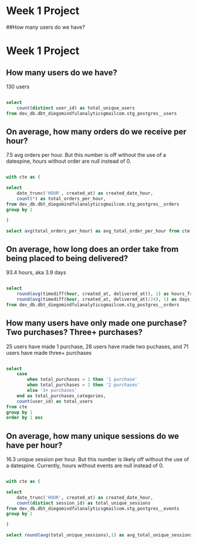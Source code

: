 # Week 1 Project

##How many users do we have?

# Week 1 Project

## How many users do we have?

130 users

```sql

select 
    count(distinct user_id) as total_unique_users
from dev_db.dbt_diegomindfulanalyticsgmailcom.stg_postgres__users

```

## On average, how many orders do we receive per hour?

7.5 avg orders per hour. But this number is off without the use of a datespine, hours without order are null instead of 0.

```sql

with cte as (

select
    date_trunc('HOUR', created_at) as created_date_hour,
    count(*) as total_orders_per_hour,
from dev_db.dbt_diegomindfulanalyticsgmailcom.stg_postgres__orders
group by 1

)

select avg(total_orders_per_hour) as avg_total_order_per_hour from cte

```

## On average, how long does an order take from being placed to being delivered?

93.4 hours, aka 3.9 days

```sql

select 
    round(avg(timediff(hour, created_at, delivered_at)), 1) as hours_from_delivered_to_placed,
    round(avg(timediff(hour, created_at, delivered_at)/24), 1) as days_from_delivered_to_placed
from dev_db.dbt_diegomindfulanalyticsgmailcom.stg_postgres__orders

```

## How many users have only made one purchase? Two purchases? Three+ purchases?

25 users have made 1 purchase, 28 users have made two puchases, and 71 users have made three+ purchases

```sql

select 
    case 
        when total_purchases = 1 then '1 purchase'
        when total_purchases = 2 then '2 purchases'
        else '3+ purchases'
    end as total_purchases_categories,
    count(user_id) as total_users
from cte 
group by 1
order by 1 asc

```


## On average, how many unique sessions do we have per hour?

16.3 unique session per hour. But this number is likely off without the use of a datespine. Currently, hours without events are null instead of 0.

```sql

with cte as (

select 
    date_trunc('HOUR', created_at) as created_date_hour,
    count(distinct session_id) as total_unique_sessions
from dev_db.dbt_diegomindfulanalyticsgmailcom.stg_postgres__events
group by 1

)

select round(avg(total_unique_sessions),1) as avg_total_unique_sessions from cte

```